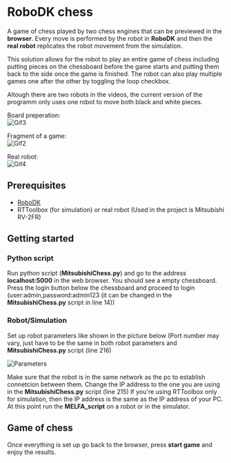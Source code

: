# RoboDK chess
A game of chess played by two chess engines that can be previewed in the **browser**. Every move is performed by the robot in **RoboDK** and then the **real robot** replicates the robot movement from the simulation.

This solution allows for the robot to play an entire game of chess including putting pieces on the chessboard before the game starts and putting them back to the side once the game is finished. The robot can also play multiple games one after the other by toggling the loop checkbox.

Altough there are two robots in the videos, the current version of the programm only uses one robot to move both black and white pieces. 

Board preperation:
<br/>
![Gif3](https://github.com/user-attachments/assets/80013068-f813-4a26-9435-94684f66ba76)
<br/>

Fragment of a game:
<br/>
![Gif2](https://github.com/user-attachments/assets/2e1813c3-e110-473a-ad09-503f66b19c4e)
<br/>

Real robot:
<br/>
![Gif4](https://github.com/user-attachments/assets/25ffc048-c87f-4600-b985-ff55f52ab1b9)
<br/>

## Prerequisites
* [RoboDK](https://robodk.com/)
* RTToolbox (for simulation) or real robot (Used in the project is Mitsubishi RV-2FR)
  

## Getting started
### Python script
Run python script (**MitsubishiChess.py**) and go to the address **localhost:5000** in the web browser. You should see a empty chessboard. Press the login button below the chessboard and proceed to login (user:admin,password:admin123 (it can be changed in the **MitsubishiChess.py** script in line 14))
### Robot/Simulation
Set up robot parameters like shown in the picture below (Port number may vary, just have to be the same in both robot parameters and **MitsubishiChess.py** script (line 216)

![Parameters](https://github.com/user-attachments/assets/03fe2e95-be21-432d-bc3d-ccc253bd2d5c)

Make sure that the robot is in the same network as the pc to establish connetcion between them. Change the IP address to the one you are using in the **MitsubishiChess.py** script (line 215)
If you're using RTToolbox only for simulation, then the IP address is the same as the IP address of your PC.
At this point run the **MELFA_script** on a robot or in the simulator. 

## Game of chess
Once everything is set up go back to the browser, press **start game** and enjoy the results.

